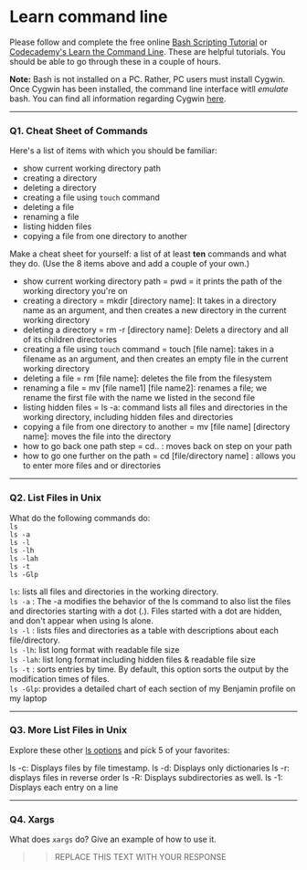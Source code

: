 # Learn command line

Please follow and complete the free online [Bash Scripting Tutorial](https://ryanstutorials.net/bash-scripting-tutorial/) or [Codecademy's Learn the Command Line](https://www.codecademy.com/learn/learn-the-command-line). These are helpful tutorials. You should be able to go through these in a couple of hours.

**Note:** Bash is not installed on a PC. Rather, PC users must install Cygwin. Once Cygwin has been installed, the command line interface witll _emulate_ bash. You can find all information regarding Cygwin [here](https://www.cygwin.com/).

---

### Q1.  Cheat Sheet of Commands  

Here's a list of items with which you should be familiar:  
* show current working directory path
* creating a directory
* deleting a directory
* creating a file using `touch` command
* deleting a file
* renaming a file
* listing hidden files
* copying a file from one directory to another

Make a cheat sheet for yourself: a list of at least **ten** commands and what they do.  (Use the 8 items above and add a couple of your own.)  

* show current working directory path = pwd = it prints the path of the working directory you're on  
* creating a directory = mkdir [directory name]: It takes in a directory name as an argument, and then creates a new directory in the current working directory  
* deleting a directory = rm -r [directory name]: Delets a directory and all of its children directories  
* creating a file using `touch` command = touch [file name]: takes in a filename as an argument, and then creates an empty file in the current working directory  
* deleting a file = rm [file name]: deletes the file from the filesystem  
* renaming a file = mv [file name1] [file name2]: renames a file; we rename the first file with the name we listed in the second file  
* listing hidden files = ls -a: command lists all files and directories in the working directory, including hidden files and directories  
* copying a file from one directory to another = mv [file name] [directory name]: moves the file into the directory  
* how to go back one path step = cd.. : moves back on step on your path  
* how to go one further on the path = cd [file/directory name] : allows you to enter more files and or directories  

---

### Q2.  List Files in Unix   

What do the following commands do:  
`ls`  
`ls -a`  
`ls -l`  
`ls -lh`  
`ls -lah`  
`ls -t`  
`ls -Glp`  

`ls`: lists all files and directories in the working directory.  
`ls -a` : The -a modifies the behavior of the ls command to also list the files and directories starting with a dot (.). Files started with a dot are hidden, and don't appear when using ls alone.  
`ls -l` : lists files and directories as a table with descriptions about each file/directory.  
`ls -lh`: list long format with readable file size  
`ls -lah`: list long format including hidden files & readable file size  
`ls -t` : sorts entries by time. By default, this option sorts the output by the modification times of files.  
`ls -Glp`: provides a detailed chart of each section of my Benjamin profile on my laptop  

---

### Q3.  More List Files in Unix  

Explore these other [ls options](http://www.techonthenet.com/unix/basic/ls.php) and pick 5 of your favorites:

ls -c: Displays files by file timestamp.
ls -d: Displays only dictionaries
ls -r: displays files in reverse order
ls -R: Displays subdirectories as well.
ls -1: Displays each entry on a line

---

### Q4.  Xargs   

What does `xargs` do? Give an example of how to use it.

> > REPLACE THIS TEXT WITH YOUR RESPONSE

 

